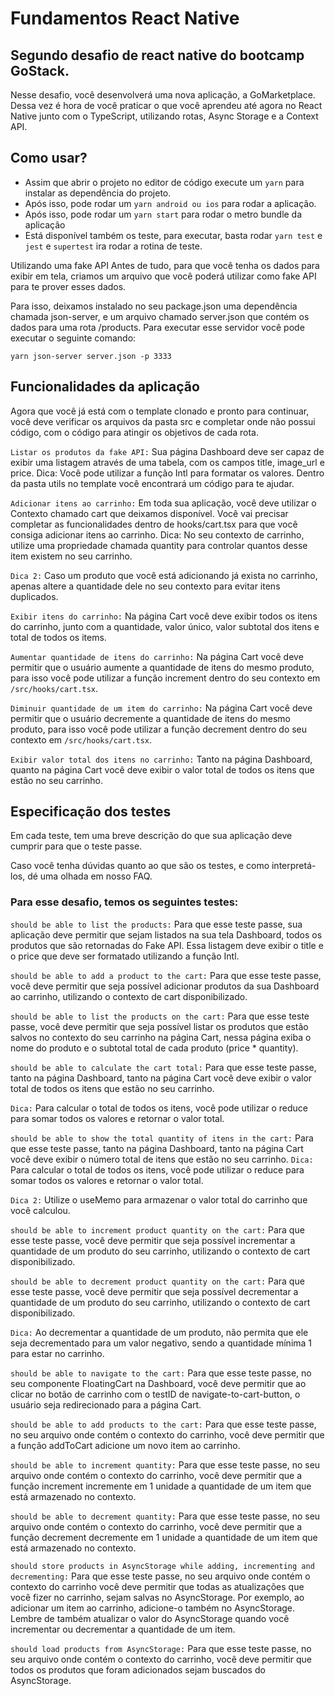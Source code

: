# Fundamentos React Native
## Segundo desafio de react native do bootcamp GoStack.
Nesse desafio, você desenvolverá uma nova aplicação, a GoMarketplace. Dessa vez é hora de você praticar o que você aprendeu até agora no React Native junto com o TypeScript, utilizando rotas, Async Storage e a Context API.

## Como usar?
- Assim que abrir o projeto no editor de código execute um `yarn` para instalar as dependência do projeto.
- Após isso, pode rodar um `yarn android ou ios` para rodar a aplicação.
- Após isso, pode rodar um `yarn start` para rodar o metro bundle da aplicação
- Está disponível também os teste, para executar, basta rodar `yarn test` e `jest` e `supertest` ira rodar a rotina de teste.


Utilizando uma fake API
Antes de tudo, para que você tenha os dados para exibir em tela, criamos um arquivo que você poderá utilizar como fake API para te prover esses dados.

Para isso, deixamos instalado no seu package.json uma dependência chamada json-server, e um arquivo chamado server.json que contém os dados para uma rota /products. Para executar esse servidor você pode executar o seguinte comando:

```
yarn json-server server.json -p 3333
```

## Funcionalidades da aplicação
Agora que você já está com o template clonado e pronto para continuar, você deve verificar os arquivos da pasta src e completar onde não possui código, com o código para atingir os objetivos de cada rota.

`Listar os produtos da fake API:` Sua página Dashboard deve ser capaz de exibir uma listagem através de uma tabela, com os campos title, image_url e price.
Dica: Você pode utilizar a função Intl para formatar os valores. Dentro da pasta utils no template você encontrará um código para te ajudar.

`Adicionar itens ao carrinho:` Em toda sua aplicação, você deve utilizar o Contexto chamado cart que deixamos disponível. Você vai precisar completar as funcionalidades dentro de hooks/cart.tsx para que você consiga adicionar itens ao carrinho.
Dica: No seu contexto de carrinho, utilize uma propriedade chamada quantity para controlar quantos desse item existem no seu carrinho.

`Dica 2:` Caso um produto que você está adicionando já exista no carrinho, apenas altere a quantidade dele no seu contexto para evitar itens duplicados.

`Exibir itens do carrinho:` Na página Cart você deve exibir todos os itens do carrinho, junto com a quantidade, valor único, valor subtotal dos itens e total de todos os items.

`Aumentar quantidade de itens do carrinho:` Na página Cart você deve permitir que o usuário aumente a quantidade de itens do mesmo produto, para isso você pode utilizar a função increment dentro do seu contexto em `/src/hooks/cart.tsx`.

`Diminuir quantidade de um item do carrinho:` Na página Cart você deve permitir que o usuário decremente a quantidade de itens do mesmo produto, para isso você pode utilizar a função decrement dentro do seu contexto em `/src/hooks/cart.tsx`.

`Exibir valor total dos itens no carrinho:` Tanto na página Dashboard, quanto na página Cart você deve exibir o valor total de todos os itens que estão no seu carrinho.

## Especificação dos testes
Em cada teste, tem uma breve descrição do que sua aplicação deve cumprir para que o teste passe.

Caso você tenha dúvidas quanto ao que são os testes, e como interpretá-los, dé uma olhada em nosso FAQ.

### Para esse desafio, temos os seguintes testes:

`should be able to list the products:` Para que esse teste passe, sua aplicação deve permitir que sejam listados na sua tela Dashboard, todos os produtos que são retornadas do Fake API. Essa listagem deve exibir o title e o price que deve ser formatado utilizando a função Intl.

`should be able to add a product to the cart:` Para que esse teste passe, você deve permitir que seja possível adicionar produtos da sua Dashboard ao carrinho, utilizando o contexto de cart disponibilizado.

`should be able to list the products on the cart:` Para que esse teste passe, você deve permitir que seja possível listar os produtos que estão salvos no contexto do seu carrinho na página Cart, nessa página exiba o nome do produto e o subtotal total de cada produto (price * quantity).

`should be able to calculate the cart total:` Para que esse teste passe, tanto na página Dashboard, tanto na página Cart você deve exibir o valor total de todos os itens que estão no seu carrinho.

`Dica:` Para calcular o total de todos os itens, você pode utilizar o reduce para somar todos os valores e retornar o valor total.

`should be able to show the total quantity of itens in the cart:` Para que esse teste passe, tanto na página Dashboard, tanto na página Cart você deve exibir o número total de itens que estão no seu carrinho.
`Dica:` Para calcular o total de todos os itens, você pode utilizar o reduce para somar todos os valores e retornar o valor total.

`Dica 2:` Utilize o useMemo para armazenar o valor total do carrinho que você calculou.

`should be able to increment product quantity on the cart:` Para que esse teste passe, você deve permitir que seja possível incrementar a quantidade de um produto do seu carrinho, utilizando o contexto de cart disponibilizado.

`should be able to decrement product quantity on the cart:` Para que esse teste passe, você deve permitir que seja possível decrementar a quantidade de um produto do seu carrinho, utilizando o contexto de cart disponibilizado.

`Dica:` Ao decrementar a quantidade de um produto, não permita que ele seja decrementado para um valor negativo, sendo a quantidade mínima 1 para estar no carrinho.

`should be able to navigate to the cart:` Para que esse teste passe, no seu componente FloatingCart na Dashboard, você deve permitir que ao clicar no botão de carrinho com o testID de navigate-to-cart-button, o usuário seja redirecionado para a página Cart.

`should be able to add products to the cart:` Para que esse teste passe, no seu arquivo onde contém o contexto do carrinho, você deve permitir que a função addToCart adicione um novo item ao carrinho.

`should be able to increment quantity:` Para que esse teste passe, no seu arquivo onde contém o contexto do carrinho, você deve permitir que a função increment incremente em 1 unidade a quantidade de um item que está armazenado no contexto.

`should be able to decrement quantity:` Para que esse teste passe, no seu arquivo onde contém o contexto do carrinho, você deve permitir que a função decrement decremente em 1 unidade a quantidade de um item que está armazenado no contexto.

`should store products in AsyncStorage while adding, incrementing and decrementing:` Para que esse teste passe, no seu arquivo onde contém o contexto do carrinho você deve permitir que todas as atualizações que você fizer no carrinho, sejam salvas no AsyncStorage. Por exemplo, ao adicionar um item ao carrinho, adicione-o também no AsyncStorage. Lembre de também atualizar o valor do AsyncStorage quando você incrementar ou decrementar a quantidade de um item.

`should load products from AsyncStorage:` Para que esse teste passe, no seu arquivo onde contém o contexto do carrinho, você deve permitir que todos os produtos que foram adicionados sejam buscados do AsyncStorage.

